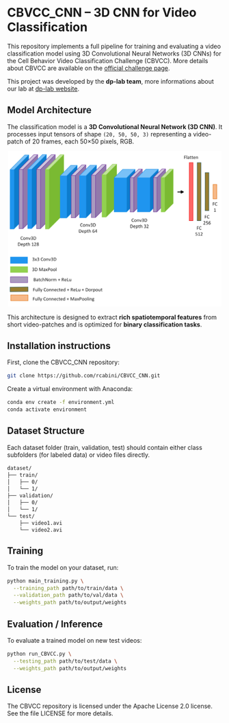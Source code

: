 # CBVCC_CNN – 3D CNN for Video Classification
This repository implements a full pipeline for training and evaluating a video classification model using 3D Convolutional Neural Networks (3D CNNs) for the Cell Behavior Video Classification Challenge (CBVCC). More details about CBVCC are available on the [official challenge page](https://immunemap.org/index.php/challenges-menu/cbvcc).

This project was developed by the **dp-lab team**, more informations about our lab at [dp-lab website](https://www.dp-lab.info/).

## Model Architecture

The classification model is a **3D Convolutional Neural Network (3D CNN)**. It processes input tensors of shape `(20, 50, 50, 3)` representing a video-patch of 20 frames, each 50×50 pixels, RGB.

<p align="center">
  <img src="img/CNN.jpeg" alt="CNN Architecture" width="500"/>
</p>

This architecture is designed to extract **rich spatiotemporal features** from short video-patches and is optimized for **binary classification tasks**.

## Installation instructions
First, clone the CBVCC_CNN repository:
```bash
git clone https://github.com/rcabini/CBVCC_CNN.git
```
Create a virtual environment with Anaconda:
```bash
conda env create -f environment.yml
conda activate environment
```

## Dataset Structure

Each dataset folder (train, validation, test) should contain either class subfolders (for labeled data) or video files directly.
```
dataset/
├── train/
│   ├── 0/
│   └── 1/
├── validation/
│   ├── 0/
│   └── 1/
└── test/
    ├── video1.avi
    └── video2.avi
```

## Training
To train the model on your dataset, run:
```bash
python main_training.py \
  --training_path path/to/train/data \
  --validation_path path/to/val/data \
  --weights_path path/to/output/weights
```

## Evaluation / Inference
To evaluate a trained model on new test videos:
```bash
python run_CBVCC.py \
  --testing_path path/to/test/data \
  --weights_path path/to/output/weights
```

## License
The CBVCC repository is licensed under the Apache License 2.0 license. See the file LICENSE for more details.
